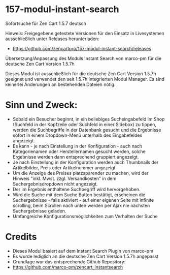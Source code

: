# 157-modul-instant-search
Sofortsuche für Zen Cart 1.5.7 deutsch

Hinweis: 
Freigegebene getestete Versionen für den Einsatz in Livesystemen ausschließlich unter Releases herunterladen:
* https://github.com/zencartpro/157-modul-instant-search/releases

Übersetzung/Anpassung des Moduls Instant Search von marco-pm für die deutsche Zen Cart Version 1.5.7h

Dieses Modul ist ausschließlich für die deutsche Zen Cart Version 1.5.7h geeignet und verwendet den seit 1.5.7h integrierten Modul Manager.
Es sind keinerlei Änderungen an bestehenden Dateien nötig.

# Sinn und Zweck:
* Sobald ein Besucher beginnt, in ein beliebiges Sucheingabefeld im Shop (Suchfeld in der Kopfzeile oder Suchfeld in einer Sidebox) zu tippen, werden die Suchbegriffe in der Datenbank gesucht und die Ergebnisse sofort in einem Dropdown-Menü unterhalb des Eingabefeldes angezeigt.
* Es kann - je nach Einstellung in der Konfiguration - auch nach Kategorienamen oder Herstellernamen gesucht werden, solche Ergebnisse werden dann entsprechend gruppiert angezeigt.
* Je nach Einstellung in der Konfiguration werden auch Thumbnails der Artikelbilder, Preis oder Artikelnummer angezeigt.
* Um die Anzeige des Preises platzsparender zu machen, wird der Hinweis "inkl. Mwst. zzgl. Versandkosten" in dem Suchergebnisdropdown nicht angezeigt.
* Der im Ergebnis enthaltene Suchbegriff wird hervorgehoben.
* Wird die Suche mit dem Suche Button bestätigt, erscheinen die Suchergebnisse - falls aktiviert - auf einer eigenen Seite mit infinite scrolling, beim Scrollen nach unten werden per Ajax nie nächsten Suchergebnisse geladen.
* Umfangreiche Konfigurationsmöglichkeiten zum Verhalten der Suche

# Credits
* Dieses Modul basiert auf dem Instant Search Plugin von marco-pm
* Es wurde lediglich an die deutsche Zen Cart Version 1.5.7h angepasst
* Grundlage war das entsprechende Github Repository:
* https://github.com/marco-pm/zencart_instantsearch
